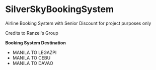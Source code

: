 # SilverSkyBookingSystem
Airline Booking System with Senior Discount for project purposes only

Credits to Ranzel's Group

**Booking System Destination**
- MANILA TO LEGAZPI
- MANILA TO CEBU
- MANILA TO DAVAO
